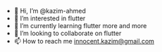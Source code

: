 - 👋 Hi, I’m @kazim-ahmed
- 👀 I’m interested in flutter
- 🌱 I’m currently learning flutter more and more
- 💞️ I’m looking to collaborate on flutter
- 📫 How to reach me innocent.kazim@gmail.com

<!---
kazim-ahmed/kazim-ahmed is a ✨ special ✨ repository because its `README.md` (this file) appears on your GitHub profile.
You can click the Preview link to take a look at your changes.
--->
